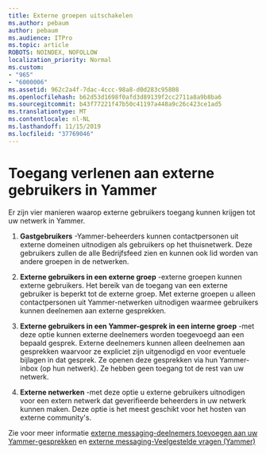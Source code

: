 ```yaml
---
title: Externe groepen uitschakelen
ms.author: pebaum
author: pebaum
ms.audience: ITPro
ms.topic: article
ROBOTS: NOINDEX, NOFOLLOW
localization_priority: Normal
ms.custom:
- "965"
- "6000006"
ms.assetid: 962c2a4f-7dac-4ccc-98a8-d0d283c95808
ms.openlocfilehash: b62d53d1698f0afd3d89139f2cc2711a8a9b8ba6
ms.sourcegitcommit: b43f77221f47b50c41197a448a9c26c423ce1ad5
ms.translationtype: MT
ms.contentlocale: nl-NL
ms.lasthandoff: 11/15/2019
ms.locfileid: "37769046"
---
```

# <a name="how-to-give-access-to-external-users-in-yammer"></a>Toegang verlenen aan externe gebruikers in Yammer

Er zijn vier manieren waarop externe gebruikers toegang kunnen krijgen tot uw netwerk in Yammer.
  
1. **Gastgebruikers** -Yammer-beheerders kunnen contactpersonen uit externe domeinen uitnodigen als gebruikers op het thuisnetwerk. Deze gebruikers zullen de alle Bedrijfsfeed zien en kunnen ook lid worden van andere groepen in de netwerken.

2. **Externe gebruikers in een externe groep** -externe groepen kunnen externe gebruikers. Het bereik van de toegang van een externe gebruiker is beperkt tot de externe groep. Met externe groepen u alleen contactpersonen uit Yammer-netwerken uitnodigen waarmee gebruikers kunnen deelnemen aan externe gesprekken.

3. **Externe gebruikers in een Yammer-gesprek in een interne groep** -met deze optie kunnen externe deelnemers worden toegevoegd aan een bepaald gesprek. Externe deelnemers kunnen alleen deelnemen aan gesprekken waarvoor ze expliciet zijn uitgenodigd en voor eventuele bijlagen in dat gesprek. Ze openen deze gesprekken via hun Yammer-inbox (op hun netwerk). Ze hebben geen toegang tot de rest van uw netwerk.

4. **Externe netwerken** -met deze optie u externe gebruikers uitnodigen voor een extern netwerk dat geverifieerde beheerders in uw netwerk kunnen maken. Deze optie is het meest geschikt voor het hosten van externe community's.

Zie voor meer informatie [externe messaging-deelnemers toevoegen aan uw Yammer-gesprekken](https://docs.microsoft.com/yammer/work-with-external-users/add-external-participants) en [externe messaging-Veelgestelde vragen (Yammer)](https://docs.microsoft.com/yammer/work-with-external-users/external-messaging-faq)
  